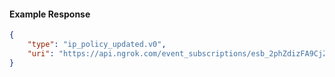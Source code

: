 <!-- Code generated for API Clients. DO NOT EDIT. -->

#### Example Response

```json
{
	"type": "ip_policy_updated.v0",
	"uri": "https://api.ngrok.com/event_subscriptions/esb_2phZdizFA9CjZgmCr1tVEHdNl0Y/sources/ip_policy_updated.v0"
}
```
